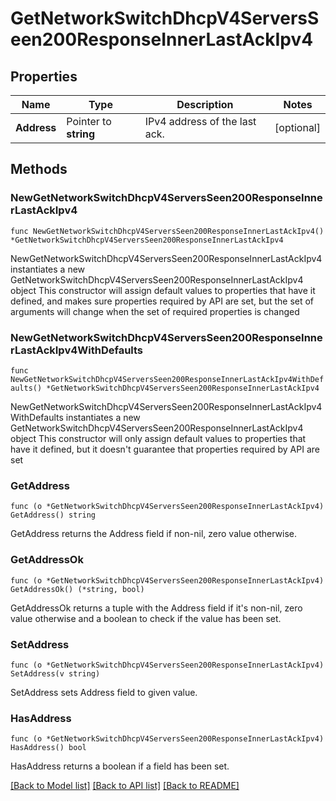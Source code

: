 # GetNetworkSwitchDhcpV4ServersSeen200ResponseInnerLastAckIpv4

## Properties

Name | Type | Description | Notes
------------ | ------------- | ------------- | -------------
**Address** | Pointer to **string** | IPv4 address of the last ack. | [optional] 

## Methods

### NewGetNetworkSwitchDhcpV4ServersSeen200ResponseInnerLastAckIpv4

`func NewGetNetworkSwitchDhcpV4ServersSeen200ResponseInnerLastAckIpv4() *GetNetworkSwitchDhcpV4ServersSeen200ResponseInnerLastAckIpv4`

NewGetNetworkSwitchDhcpV4ServersSeen200ResponseInnerLastAckIpv4 instantiates a new GetNetworkSwitchDhcpV4ServersSeen200ResponseInnerLastAckIpv4 object
This constructor will assign default values to properties that have it defined,
and makes sure properties required by API are set, but the set of arguments
will change when the set of required properties is changed

### NewGetNetworkSwitchDhcpV4ServersSeen200ResponseInnerLastAckIpv4WithDefaults

`func NewGetNetworkSwitchDhcpV4ServersSeen200ResponseInnerLastAckIpv4WithDefaults() *GetNetworkSwitchDhcpV4ServersSeen200ResponseInnerLastAckIpv4`

NewGetNetworkSwitchDhcpV4ServersSeen200ResponseInnerLastAckIpv4WithDefaults instantiates a new GetNetworkSwitchDhcpV4ServersSeen200ResponseInnerLastAckIpv4 object
This constructor will only assign default values to properties that have it defined,
but it doesn't guarantee that properties required by API are set

### GetAddress

`func (o *GetNetworkSwitchDhcpV4ServersSeen200ResponseInnerLastAckIpv4) GetAddress() string`

GetAddress returns the Address field if non-nil, zero value otherwise.

### GetAddressOk

`func (o *GetNetworkSwitchDhcpV4ServersSeen200ResponseInnerLastAckIpv4) GetAddressOk() (*string, bool)`

GetAddressOk returns a tuple with the Address field if it's non-nil, zero value otherwise
and a boolean to check if the value has been set.

### SetAddress

`func (o *GetNetworkSwitchDhcpV4ServersSeen200ResponseInnerLastAckIpv4) SetAddress(v string)`

SetAddress sets Address field to given value.

### HasAddress

`func (o *GetNetworkSwitchDhcpV4ServersSeen200ResponseInnerLastAckIpv4) HasAddress() bool`

HasAddress returns a boolean if a field has been set.


[[Back to Model list]](../README.md#documentation-for-models) [[Back to API list]](../README.md#documentation-for-api-endpoints) [[Back to README]](../README.md)


